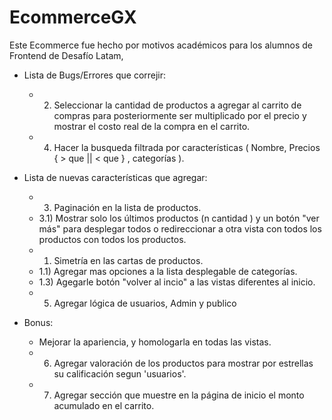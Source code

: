 # EcommerceGX

Este Ecommerce fue hecho por motivos académicos para los alumnos de Frontend de Desafío Latam, 

- Lista de Bugs/Errores que correjir:
  * 2) Seleccionar la cantidad de productos a agregar al carrito de compras para posteriormente ser multiplicado por el precio
    y mostrar el costo real de la compra en el carrito.
  * 4) Hacer la busqueda filtrada por características ( Nombre, Precios { > que || < que } , categorías ).

- Lista de nuevas características que agregar:

  * 3) Paginación en la lista de productos.
  * 3.1) Mostrar solo los últimos productos (n cantidad ) y un botón "ver más" para desplegar todos o redireccionar a otra vista con todos los productos
    con todos los productos.
  * 1) Simetría en las cartas de productos.
  * 1.1) Agregar mas opciones a la lista desplegable de categorías.
  * 1.3) Agegarle botón "volver al incio" a las vistas diferentes al inicio.
  * 5) Agregar lógica de usuarios, Admin y publico
    
- Bonus: 
  * Mejorar la apariencia, y homologarla en todas las vistas.
  * 6) Agregar valoración de los productos para mostrar por estrellas su calificación segun 'usuarios'.
  * 7) Agregar sección que muestre en la página de inicio el monto acumulado en el carrito.
